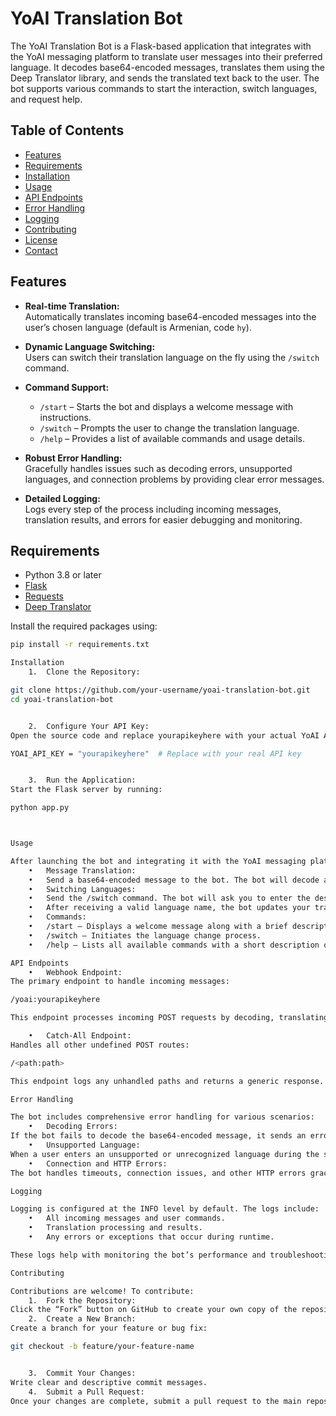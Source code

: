# YoAI Translation Bot

The YoAI Translation Bot is a Flask-based application that integrates with the YoAI messaging platform to translate user messages into their preferred language. It decodes base64-encoded messages, translates them using the Deep Translator library, and sends the translated text back to the user. The bot supports various commands to start the interaction, switch languages, and request help.

## Table of Contents

- [Features](#features)
- [Requirements](#requirements)
- [Installation](#installation)
- [Usage](#usage)
- [API Endpoints](#api-endpoints)
- [Error Handling](#error-handling)
- [Logging](#logging)
- [Contributing](#contributing)
- [License](#license)
- [Contact](#contact)

## Features

- **Real-time Translation:**  
  Automatically translates incoming base64-encoded messages into the user’s chosen language (default is Armenian, code `hy`).

- **Dynamic Language Switching:**  
  Users can switch their translation language on the fly using the `/switch` command.

- **Command Support:**  
  - `/start` – Starts the bot and displays a welcome message with instructions.
  - `/switch` – Prompts the user to change the translation language.
  - `/help` – Provides a list of available commands and usage details.

- **Robust Error Handling:**  
  Gracefully handles issues such as decoding errors, unsupported languages, and connection problems by providing clear error messages.

- **Detailed Logging:**  
  Logs every step of the process including incoming messages, translation results, and errors for easier debugging and monitoring.

## Requirements

- Python 3.8 or later
- [Flask](https://flask.palletsprojects.com/)
- [Requests](https://docs.python-requests.org/en/latest/)
- [Deep Translator](https://github.com/nidhaloff/deep-translator)

Install the required packages using:

```bash
pip install -r requirements.txt

Installation
	1.	Clone the Repository:

git clone https://github.com/your-username/yoai-translation-bot.git
cd yoai-translation-bot


	2.	Configure Your API Key:
Open the source code and replace yourapikeyhere with your actual YoAI API key:

YOAI_API_KEY = "yourapikeyhere"  # Replace with your real API key


	3.	Run the Application:
Start the Flask server by running:

python app.py



Usage

After launching the bot and integrating it with the YoAI messaging platform, you can interact with it as follows:
	•	Message Translation:
	•	Send a base64-encoded message to the bot. The bot will decode and translate the text into your set language (default is Armenian hy or the language you have specified).
	•	Switching Languages:
	•	Send the /switch command. The bot will ask you to enter the desired language (e.g., “English”, “Spanish”).
	•	After receiving a valid language name, the bot updates your translation preferences.
	•	Commands:
	•	/start – Displays a welcome message along with a brief description of the bot’s functionality.
	•	/switch – Initiates the language change process.
	•	/help – Lists all available commands with a short description of each.

API Endpoints
	•	Webhook Endpoint:
The primary endpoint to handle incoming messages:

/yoai:yourapikeyhere

This endpoint processes incoming POST requests by decoding, translating, and responding to the message.

	•	Catch-All Endpoint:
Handles all other undefined POST routes:

/<path:path>

This endpoint logs any unhandled paths and returns a generic response.

Error Handling

The bot includes comprehensive error handling for various scenarios:
	•	Decoding Errors:
If the bot fails to decode the base64-encoded message, it sends an error message to the user and logs the error.
	•	Unsupported Language:
When a user enters an unsupported or unrecognized language during the switch process, the bot prompts them to try again with a valid language.
	•	Connection and HTTP Errors:
The bot handles timeouts, connection issues, and other HTTP errors gracefully by notifying the user of the issue and logging the error details.

Logging

Logging is configured at the INFO level by default. The logs include:
	•	All incoming messages and user commands.
	•	Translation processing and results.
	•	Any errors or exceptions that occur during runtime.

These logs help with monitoring the bot’s performance and troubleshooting issues.

Contributing

Contributions are welcome! To contribute:
	1.	Fork the Repository:
Click the “Fork” button on GitHub to create your own copy of the repository.
	2.	Create a New Branch:
Create a branch for your feature or bug fix:

git checkout -b feature/your-feature-name


	3.	Commit Your Changes:
Write clear and descriptive commit messages.
	4.	Submit a Pull Request:
Once your changes are complete, submit a pull request to the main repository with a detailed description of your changes.
